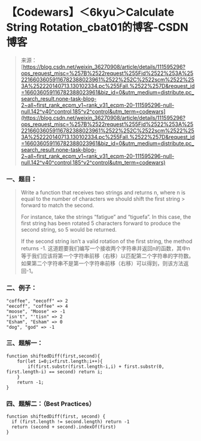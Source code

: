 <!--yml
category: codewars
date: 2022-08-13 11:41:42
-->

# 【Codewars】＜6kyu＞Calculate String Rotation_cbat01的博客-CSDN博客

> 来源：[https://blog.csdn.net/weixin_36270908/article/details/111595296?ops_request_misc=%257B%2522request%255Fid%2522%253A%2522166036059116782388023961%2522%252C%2522scm%2522%253A%252220140713.130102334.pc%255Fall.%2522%257D&request_id=166036059116782388023961&biz_id=0&utm_medium=distribute.pc_search_result.none-task-blog-2~all~first_rank_ecpm_v1~rank_v31_ecpm-20-111595296-null-null.142^v40^control,185^v2^control&utm_term=codewars](https://blog.csdn.net/weixin_36270908/article/details/111595296?ops_request_misc=%257B%2522request%255Fid%2522%253A%2522166036059116782388023961%2522%252C%2522scm%2522%253A%252220140713.130102334.pc%255Fall.%2522%257D&request_id=166036059116782388023961&biz_id=0&utm_medium=distribute.pc_search_result.none-task-blog-2~all~first_rank_ecpm_v1~rank_v31_ecpm-20-111595296-null-null.142^v40^control,185^v2^control&utm_term=codewars)

### 一、题目：

> Write a function that receives two strings and returns n, where n is equal to the number of characters we should shift the first string > forward to match the second.
> 
> For instance, take the strings “fatigue” and “tiguefa”. In this case, the first string has been rotated 5 characters forward to produce the second string, so 5 would be returned.
> 
> If the second string isn’t a valid rotation of the first string, the method returns -1.
> 这道题要我们编写一个接收两个字符串并返回n的函数，其中n等于我们应该将第一个字符串前移（右移）以匹配第二个字符串的字符数。
> 如果第二个字符串不是第一个字符串前移（右移）可以得到，则该方法返回-1。

### 二、例子：

```
"coffee", "eecoff" => 2
"eecoff", "coffee" => 4
"moose", "Moose" => -1
"isn't", "'tisn" => 2
"Esham", "Esham" => 0
"dog", "god" => -1 
```

### 三、题解一：

```
function shiftedDiff(first,second){
    for(let i=0;i<first.length;i++){
        if(first.substr(first.length-i,i) + first.substr(0, first.length-i) == second) return i;
    }
    return -1;
} 
```

### 四、题解二：（Best Practices）

```
function shiftedDiff(first, second) {
  if (first.length != second.length) return -1
  return (second + second).indexOf(first)
} 
```